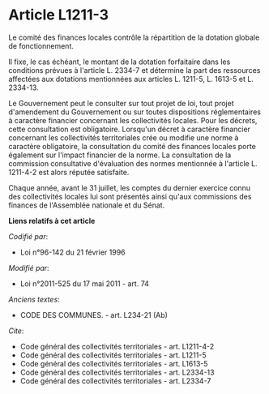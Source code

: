 # Article L1211-3

Le comité des finances locales contrôle la répartition de la dotation globale de fonctionnement. 

Il fixe, le cas échéant, le montant de la dotation forfaitaire dans les conditions prévues à l'article L. 2334-7 et détermine
la part des ressources affectées aux dotations mentionnées aux articles L. 1211-5, L. 1613-5 et L. 2334-13. 

Le Gouvernement peut le consulter sur tout projet de loi, tout projet d'amendement du Gouvernement ou sur toutes dispositions
réglementaires à caractère financier concernant les collectivités locales. Pour les décrets, cette consultation est
obligatoire. Lorsqu'un décret à caractère financier concernant les collectivités territoriales crée ou modifie une norme à
caractère obligatoire, la consultation du comité des finances locales porte également sur l'impact financier de la norme. La
consultation de la commission consultative d'évaluation des normes mentionnée à l'article L. 1211-4-2 est alors réputée
satisfaite. 

Chaque année, avant le 31 juillet, les comptes du dernier exercice connu des collectivités locales lui sont présentés ainsi
qu'aux commissions des finances de l'Assemblée nationale et du Sénat.

**Liens relatifs à cet article**

_Codifié par_:

  - Loi n°96-142 du 21 février 1996

_Modifié par_:

  - Loi n°2011-525 du 17 mai 2011 - art. 74

_Anciens textes_:

  - CODE DES COMMUNES. - art. L234-21 (Ab)

_Cite_:

  - Code général des collectivités territoriales - art. L1211-4-2
  - Code général des collectivités territoriales - art. L1211-5
  - Code général des collectivités territoriales - art. L1613-5
  - Code général des collectivités territoriales - art. L2334-13
  - Code général des collectivités territoriales - art. L2334-7
